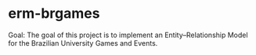 # erm-brgames
Goal: The goal of this project is to implement an Entity–Relationship Model for the Brazilian  University Games and Events.
